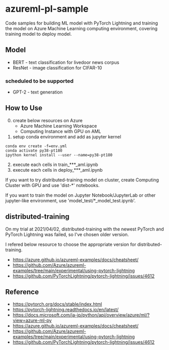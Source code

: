 # azureml-pl-sample

Code samples for building ML model with PyTorch Lightning and training the model on Azure Machine Learning computing environment, covering training model to deploy model.

## Model

- BERT - text classification for livedoor news corpus 
- ResNet - image classification for CIFAR-10

### scheduled to be supported

- GPT-2 - text generation

## How to Use

0. create below resources on Azure 
   - Azure Machine Learning Workspace
   - Computing Instance with GPU on AML
1. setup conda environment and add as jupyter kernel
```
conda env create -f=env.yml
conda activate py38-pt180
ipython kernel install --user --name=py38-pt180
```
2. execute each cells in train_***_aml.ipynb
3. execute each cells in deploy_***_aml.ipynb

If you want to try distributed-training model on cluster, create Computing Cluster with GPU and use 'dist-*' notebooks.

If you want to train the model on Jupyter Notebook/JupyterLab or other jupyter-like environment, use 'model_test/*_model_test.ipynb'.

## distributed-training

On my trial at 2021/04/02, distributed-training with the newest PyTorch and PyTorch Lightning was failed, so I've chosen older version.

I refered below resource to choose the appropriate version for distributed-training.

- https://azure.github.io/azureml-examples/docs/cheatsheet/
- https://github.com/Azure/azureml-examples/tree/main/experimental/using-pytorch-lightning
- https://github.com/PyTorchLightning/pytorch-lightning/issues/4612




## Reference

- https://pytorch.org/docs/stable/index.html
- https://pytorch-lightning.readthedocs.io/en/latest/
- https://docs.microsoft.com/ja-jp/python/api/overview/azure/ml/?view=azure-ml-py
- https://azure.github.io/azureml-examples/docs/cheatsheet/
- https://github.com/Azure/azureml-examples/tree/main/experimental/using-pytorch-lightning
- https://github.com/PyTorchLightning/pytorch-lightning/issues/4612
